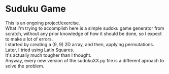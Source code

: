 # Suduku Game
This is an ongoing project/exercise.<br>
What I'm trying to accomplish here is a simple sudoku game generator from scratch, without any prior knowledge of how it should be done, so I expect to make a lot of errors.<br>
I started by creating a (9, 9) 2D array, and then, applying permutations. Later, I tried using Latin Squares.<br>
It's actually much tougher than I thought.<br>
Anyway, every new version of the sudokuXX.py file is a different aproach to solve the problem.<br>
